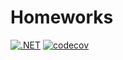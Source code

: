 # Homeworks
[![.NET](https://github.com/flayexz/Homeworks/actions/workflows/dotnet.yml/badge.svg?branch=2k-164)](https://github.com/flayexz/Homeworks/actions/workflows/dotnet.yml)
[![codecov](https://codecov.io/gh/flayexz/Homeworks/branch/2k-164/graph/badge.svg?token=V1J2ZU6SI1)](https://codecov.io/gh/flayexz/Homeworks)
